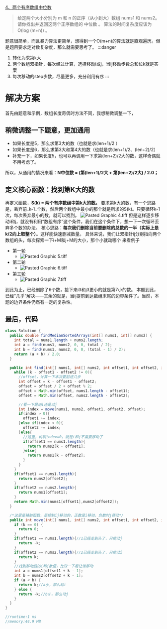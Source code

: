 [4、两个有序数组中位数](https://leetcode.cn/problems/median-of-two-sorted-arrays)
> 给定两个大小分别为 m 和 n 的正序（从小到大）数组 nums1 和 nums2。请你找出并返回这两个正序数组的 中位数 。
> 算法的时间复杂度应该为 O(log (m+n)) 。

题意很简单，而且暴力算法更简单，想得到一个O(m+n)的算法就是直观遍历。但是题目要求走对数复杂度，那么就需要思考了。
:::danger

1. 转化为求第k大
2. 两个数组双指针，每次经过计算，选择移动i或j，当ij移动步数总和位k就是答案
3. 每次移动的step步数，尽量更多，充分利用有序
:::
# 解决方案
首先由题意和示例，数组长度奇偶时方法不同，我想稍微调整一下，
## 稍微调整一下题意，更加通用

- 如果长度是5，那么求第3大的数（也就是求(len+1)/2 ）
- 如果长度是6，那么求第3大和第4大的数（也就是求(len+1)/2、(len+2)/2）
- 补充一下，如果长度5，也可以再调用一下求第(len+2)/2大的数，这样奇偶就不用考虑了。

所以，从通用的情况来看：**N中位数 = (第(len+1)/2大 + 第(len+2)/2大) / 2.0；**
## 定义核心函数：找到第K大的数
再定义函数，**S(k) = 两个有序数组中第k大的数。**
要求第k大的数，有一个思路是，丢弃前_k-1_个数，然后两个数组中最小的那个就是所求的S(k)。只要循环k-1次，每次丢弃最小的数，就可以找到。
![Pasted Graphic 4.tiff](https://cdn.nlark.com/yuque/0/2024/tif/22367711/1718159518266-320ede5e-f92b-4ac1-aa86-e071fa0d29a3.tif?x-oss-process=image/format,png#averageHue=%23e6e9e4&clientId=u3d7edeac-1ac4-4&from=paste&height=90&id=u09de2f1d&originHeight=180&originWidth=892&originalType=binary&ratio=2&rotation=0&showTitle=false&size=485950&status=done&style=none&taskId=u76ab9dca-4567-4b99-8132-d8eed5ac890&title=&width=446)
但是这样逐步移动i和j，就没有利用“数组有序”这个条件，我们在这个条件下，想一下一次循环丢弃多个数的办法。
核心思路：**每次我们删除当前要删除的总数的一半（实际上是k/2向上取整个）**。这样能快速删减数量。
具体来说，我们让双指针ij分别指向两个数组的头，每次探索一下i+M和j+M的大小，那个小就动哪个
来看例子

- 第一轮
   - ![Pasted Graphic 5.tiff](https://cdn.nlark.com/yuque/0/2024/tif/22367711/1718159723248-34ece1fd-4006-426e-8ca4-8bda028492c5.tif?x-oss-process=image/format,png#averageHue=%23cfe8d0&clientId=u3d7edeac-1ac4-4&from=paste&height=52&id=u7d0ca868&originHeight=104&originWidth=904&originalType=binary&ratio=2&rotation=0&showTitle=false&size=286310&status=done&style=none&taskId=u70497959-1d0d-4d8b-8183-7ba76d7ba36&title=&width=452)
- 第二轮
   - ![Pasted Graphic 6.tiff](https://cdn.nlark.com/yuque/0/2024/tif/22367711/1718159730920-600b22ae-5100-413b-b97e-29a938e12fd6.tif?x-oss-process=image/format,png#averageHue=%23d2e8d3&clientId=u3d7edeac-1ac4-4&from=paste&height=58&id=u2cfab530&originHeight=116&originWidth=916&originalType=binary&ratio=2&rotation=0&showTitle=false&size=323030&status=done&style=none&taskId=ufe5393f4-73d2-4f7f-bd54-c9f85336ad9&title=&width=458)
- 第三轮
   - ![Pasted Graphic 7.tiff](https://cdn.nlark.com/yuque/0/2024/tif/22367711/1718159736007-262fce52-189a-46ca-a26d-4051d639d423.tif?x-oss-process=image/format,png#averageHue=%23d2e8d3&clientId=u3d7edeac-1ac4-4&from=paste&height=53&id=u6a499021&originHeight=106&originWidth=904&originalType=binary&ratio=2&rotation=0&showTitle=false&size=291734&status=done&style=none&taskId=u3b9344af-281d-4cb8-a5f9-6d1ee47f07d&title=&width=452)

到此为止，已经删除了6个数，接下来i3和j3更小的就是第7小的数。
本题到此，已经“几乎”解决——其余的就是，当ij提前到达数组末尾的边界条件了。当然，本题的边界条件仍然有一定的复杂性。
## 最后，代码
```java
class Solution {
  public double findMedianSortedArrays(int[] nums1, int[] nums2) {
    int total = nums1.length + nums2.length;
    int a = find(nums1, nums2, 0, 0, total / 2);
    int b = find(nums1, nums2, 0, 0, (total - 1) / 2);
    return (a + b) / 2.0;
  }

  public int find(int[] nums1, int[] nums2, int offset1, int offset2, int k) {
    while (k - offset1 - offset2 != 0){
      //offset，计算一下本次要前进几步
      int offset = k - offset1 - offset2;
      offset = offset / 2 + offset % 2;
      offset = Math.min(offset, nums1.length - offset1);
      offset = Math.min(offset, nums2.length - offset2);

      //看一下是动i还是动j
      int index = move(nums1, nums2, offset1, offset2, offset);
      if(index > 0){
        offset1 += index;
      }else if(index < 0){
        offset2 -= index;
      }else{
        //这里，说明index=0，就是i和j不需要移动了
        if(offset1 == nums1.length){
          return nums2[k - offset1];
        }else{
          return nums1[k - offset2];
        }
      }
    }
    if(offset1 == nums1.length){
      return nums2[offset2];
    }
    if(offset2 == nums2.length){
      return nums1[offset1];
    }
    return Math.min(nums1[offset1],nums2[offset2]);
  }

  /*这里是辅助函数，是控制ij移动的，正数是i移动，负数时j移动*/
  public int move(int[] nums1, int[] nums2, int offset1, int offset2, int k) {
    if (k == 0) {
      return 0;
    }
    if(offset1 == nums1.length){//1已经走到头了，只能动j
      return -k;
    }
    if(offset2 == nums2.length){//2已经走到头了，只能动i
      return k;
    }
    //找到移动后的i和j数值，比较一下看让谁移动
    int a = nums1[offset1 + k - 1];
    int b = nums2[offset2 + k - 1];
    if (a < b) {
      return k;//a小，那么动i
    } else {
      return -k;//b小，那么动j
    }
  }
}

//runtime:1 ms
//memory:44.9 MB

```
